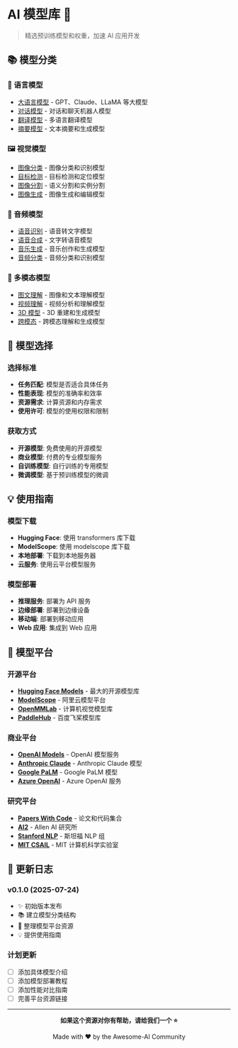 # AI 模型库 🤖

> 精选预训练模型和权重，加速 AI 应用开发

## 📚 模型分类

### 🧠 语言模型

- [大语言模型](./large-language-models.md) - GPT、Claude、LLaMA 等大模型
- [对话模型](./dialogue-models.md) - 对话和聊天机器人模型
- [翻译模型](./translation-models.md) - 多语言翻译模型
- [摘要模型](./summarization-models.md) - 文本摘要和生成模型

### 🖼️ 视觉模型

- [图像分类](./image-classification.md) - 图像分类和识别模型
- [目标检测](./object-detection.md) - 目标检测和定位模型
- [图像分割](./image-segmentation.md) - 语义分割和实例分割
- [图像生成](./image-generation.md) - 图像生成和编辑模型

### 🎵 音频模型

- [语音识别](./speech-recognition.md) - 语音转文字模型
- [语音合成](./speech-synthesis.md) - 文字转语音模型
- [音乐生成](./music-generation.md) - 音乐创作和生成模型
- [音频分类](./audio-classification.md) - 音频分类和识别模型

### 🔗 多模态模型

- [图文理解](./vision-language.md) - 图像和文本理解模型
- [视频理解](./video-understanding.md) - 视频分析和理解模型
- [3D 模型](./3d-models.md) - 3D 重建和生成模型
- [跨模态](./cross-modal.md) - 跨模态理解和生成模型

## 🎯 模型选择

### 选择标准

- **任务匹配**: 模型是否适合具体任务
- **性能表现**: 模型的准确率和效率
- **资源需求**: 计算资源和内存需求
- **使用许可**: 模型的使用权限和限制

### 获取方式

- **开源模型**: 免费使用的开源模型
- **商业模型**: 付费的专业模型服务
- **自训练模型**: 自行训练的专用模型
- **微调模型**: 基于预训练模型的微调

## 💡 使用指南

### 模型下载

- **Hugging Face**: 使用 transformers 库下载
- **ModelScope**: 使用 modelscope 库下载
- **本地部署**: 下载到本地服务器
- **云服务**: 使用云平台模型服务

### 模型部署

- **推理服务**: 部署为 API 服务
- **边缘部署**: 部署到边缘设备
- **移动端**: 部署到移动应用
- **Web 应用**: 集成到 Web 应用

## 🔗 模型平台

### 开源平台

- **[Hugging Face Models](https://huggingface.co/models)** - 最大的开源模型库
- **[ModelScope](https://modelscope.cn/)** - 阿里云模型平台
- **[OpenMMLab](https://openmmlab.com/)** - 计算机视觉模型库
- **[PaddleHub](https://www.paddlepaddle.org.cn/hub)** - 百度飞桨模型库

### 商业平台

- **[OpenAI Models](https://platform.openai.com/docs/models)** - OpenAI 模型服务
- **[Anthropic Claude](https://www.anthropic.com/claude)** - Anthropic Claude 模型
- **[Google PaLM](https://ai.google/)** - Google PaLM 模型
- **[Azure OpenAI](https://azure.microsoft.com/en-us/products/cognitive-services/openai-service)** - Azure OpenAI 服务

### 研究平台

- **[Papers With Code](https://paperswithcode.com/)** - 论文和代码集合
- **[AI2](https://ai2.com/)** - Allen AI 研究所
- **[Stanford NLP](https://nlp.stanford.edu/)** - 斯坦福 NLP 组
- **[MIT CSAIL](https://www.csail.mit.edu/)** - MIT 计算机科学实验室

## 🔄 更新日志

### v0.1.0 (2025-07-24)

- ✨ 初始版本发布
- 📚 建立模型分类结构
- 🔗 整理模型平台资源
- 💡 提供使用指南

### 计划更新

- [ ] 添加具体模型介绍
- [ ] 添加模型部署教程
- [ ] 添加性能对比指南
- [ ] 完善平台资源链接

---

<div align="center">

**如果这个资源对你有帮助，请给我们一个 ⭐️**

Made with ❤️ by the Awesome-AI Community

</div>
